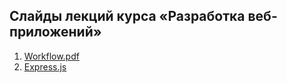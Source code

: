 ## Слайды лекций курса «Разработка веб-приложений»

1. [Workflow.pdf](https://github.com/urfu-2017/webdev-slides/files/1741040/default.pdf)
1. [Express.js](http://urfu-2017.github.io/webdev-slides/02-express)
